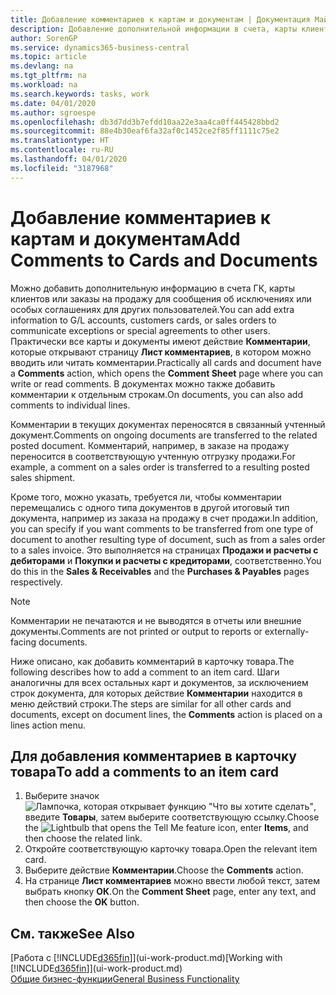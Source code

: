 ```yaml
---
title: Добавление комментариев к картам и документам | Документация Майкрософт
description: Добавление дополнительной информации в счета, карты клиентов или заказы на продажу для сообщения о соглашениях, таких как особая цена или метод доставки, другим пользователям.
author: SorenGP
ms.service: dynamics365-business-central
ms.topic: article
ms.devlang: na
ms.tgt_pltfrm: na
ms.workload: na
ms.search.keywords: tasks, work
ms.date: 04/01/2020
ms.author: sgroespe
ms.openlocfilehash: db3d7dd3b7efdd10aa22e3aa4ca0ff445428bbd2
ms.sourcegitcommit: 88e4b30eaf6fa32af0c1452ce2f85ff1111c75e2
ms.translationtype: HT
ms.contentlocale: ru-RU
ms.lasthandoff: 04/01/2020
ms.locfileid: "3187968"
---
```

# <a name="add-comments-to-cards-and-documents"></a><span data-ttu-id="241f2-103">Добавление комментариев к картам и документам</span><span class="sxs-lookup"><span data-stu-id="241f2-103">Add Comments to Cards and Documents</span></span>
<span data-ttu-id="241f2-104">Можно добавить дополнительную информацию в счета ГК, карты клиентов или заказы на продажу для сообщения об исключениях или особых соглашениях для других пользователей.</span><span class="sxs-lookup"><span data-stu-id="241f2-104">You can add extra information to G/L accounts, customers cards, or sales orders to communicate exceptions or special agreements to other users.</span></span>
<span data-ttu-id="241f2-105">Практически все карты и документы имеют действие **Комментарии**, которые открывают страницу **Лист комментариев**, в котором можно вводить или читать комментарии.</span><span class="sxs-lookup"><span data-stu-id="241f2-105">Practically all cards and document have a **Comments** action, which opens the **Comment Sheet** page where you can write or read comments.</span></span> <span data-ttu-id="241f2-106">В документах можно также добавить комментарии к отдельным строкам.</span><span class="sxs-lookup"><span data-stu-id="241f2-106">On documents, you can also add comments to individual lines.</span></span>

<span data-ttu-id="241f2-107">Комментарии в текущих документах переносятся в связанный учтенный документ.</span><span class="sxs-lookup"><span data-stu-id="241f2-107">Comments on ongoing documents are transferred to the related posted document.</span></span> <span data-ttu-id="241f2-108">Комментарий, например, в заказе на продажу переносится в соответствующую учтенную отгрузку продажи.</span><span class="sxs-lookup"><span data-stu-id="241f2-108">For example, a comment on a sales order is transferred to a resulting posted sales shipment.</span></span>

<span data-ttu-id="241f2-109">Кроме того, можно указать, требуется ли, чтобы комментарии перемещались с одного типа документов в другой итоговый тип документа, например из заказа на продажу в счет продажи.</span><span class="sxs-lookup"><span data-stu-id="241f2-109">In addition, you can specify if you want comments to be transferred from one type of document to another resulting type of document, such as from a sales order to a sales invoice.</span></span> <span data-ttu-id="241f2-110">Это выполняется на страницах **Продажи и расчеты с дебиторами** и **Покупки и расчеты с кредиторами**, соответственно.</span><span class="sxs-lookup"><span data-stu-id="241f2-110">You do this in the **Sales & Receivables** and the **Purchases & Payables** pages respectively.</span></span>

> [!NOTE]
> <span data-ttu-id="241f2-111">Комментарии не печатаются и не выводятся в отчеты или внешние документы.</span><span class="sxs-lookup"><span data-stu-id="241f2-111">Comments are not printed or output to reports or externally-facing documents.</span></span>

<span data-ttu-id="241f2-112">Ниже описано, как добавить комментарий в карточку товара.</span><span class="sxs-lookup"><span data-stu-id="241f2-112">The following describes how to add a comment to an item card.</span></span> <span data-ttu-id="241f2-113">Шаги аналогичны для всех остальных карт и документов, за исключением строк документа, для которых действие **Комментарии** находится в меню действий строки.</span><span class="sxs-lookup"><span data-stu-id="241f2-113">The steps are similar for all other cards and documents, except on document lines, the **Comments** action is placed on a lines action menu.</span></span>

## <a name="to-add-a-comments-to-an-item-card"></a><span data-ttu-id="241f2-114">Для добавления комментариев в карточку товара</span><span class="sxs-lookup"><span data-stu-id="241f2-114">To add a comments to an item card</span></span>
1. <span data-ttu-id="241f2-115">Выберите значок ![Лампочка, которая открывает функцию "Что вы хотите сделать"](media/ui-search/search_small.png "Что вы хотите сделать"), введите **Товары**, затем выберите соответствующую ссылку.</span><span class="sxs-lookup"><span data-stu-id="241f2-115">Choose the ![Lightbulb that opens the Tell Me feature](media/ui-search/search_small.png "Tell me what you want to do") icon, enter **Items**, and then choose the related link.</span></span>
2. <span data-ttu-id="241f2-116">Откройте соответствующую карточку товара.</span><span class="sxs-lookup"><span data-stu-id="241f2-116">Open the relevant item card.</span></span>
3. <span data-ttu-id="241f2-117">Выберите действие **Комментарии**.</span><span class="sxs-lookup"><span data-stu-id="241f2-117">Choose the **Comments** action.</span></span>
4. <span data-ttu-id="241f2-118">На странице **Лист комментариев** можно ввести любой текст, затем выбрать кнопку **ОК**.</span><span class="sxs-lookup"><span data-stu-id="241f2-118">On the **Comment Sheet** page, enter any text, and then choose the **OK** button.</span></span>

## <a name="see-also"></a><span data-ttu-id="241f2-119">См. также</span><span class="sxs-lookup"><span data-stu-id="241f2-119">See Also</span></span>
<span data-ttu-id="241f2-120">[Работа с [!INCLUDE[d365fin](includes/d365fin_md.md)]](ui-work-product.md)</span><span class="sxs-lookup"><span data-stu-id="241f2-120">[Working with [!INCLUDE[d365fin](includes/d365fin_md.md)]](ui-work-product.md)</span></span>  
[<span data-ttu-id="241f2-121">Общие бизнес-функции</span><span class="sxs-lookup"><span data-stu-id="241f2-121">General Business Functionality</span></span>](ui-across-business-areas.md)
